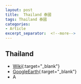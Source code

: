 ```yaml
---
layout: post
title:  Thailand 泰國
tags: Thailand 泰國 
categories:
- Article
excerpt_separator:  <!--more-->
---
```

## Thailand 
- [Wiki](https://zh.wikipedia.org/w/index.php?search=Thailand "Wiki"){:target="_blank"} 
- [GoogleEarth](https://earth.google.com/web/search/Thailand "GoogleEarth"){:target="_blank"} 
- A 

